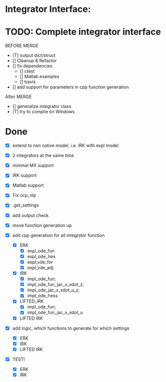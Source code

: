 Integrator Interface:
=============

TODO: Complete integrator interface
==

BEFORE MERGE
- [T] output dict/struct
- [] Cleanup & Refactor
- [] fix dependencies
    - [] ctest
    - [] Matlab examples
    - [] travis
- [] add support for parameters in cpp function generation

After MERGE
- [] generalize integrator class
- [T] try to compile on Windows




Done
=====
- [x] extend to non native model, i.e. IRK with expl model
- [X] 2 integrators at the same time
- [X] minimal MX support
- [X] IRK support
- [X] Matlab support
- [x] Fix ocp_nlp
- [x] .get_settings
- [x] add output check
- [x] move function generation up

- [x] add cpp generation for all integrator function
    - [x] ERK
        - [x] expl_ode_fun
        - [x] expl_ode_hes
        - [x] expl_vde_for
        - [x] expl_vde_adj
    - [x] IRK
        - [x] impl_ode_fun;
        - [x] impl_ode_fun_jac_x_xdot_z;
        - [x] impl_ode_jac_x_xdot_u_z;
        - [x] impl_ode_hess
    - [x] LIFTED_IRK
        - [x] impl_ode_fun;
        - [x] impl_ode_fun_jac_x_xdot_u
    - [x] LIFTED IRK

- [x] add logic, which functions to generate for which settings
    - [x] ERK
    - [x] IRK
    - [x] LIFTED IRK

- [x] TEST!
    - [x] ERK
    - [x] IRK
